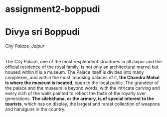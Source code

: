 # assignment2-boppudi
# Divya sri Boppudi
###### City Palace, Jaipur

The City Palace, one of the most resplendent structures in all Jaipur and the official residence of the royal family, is not only an architectural marvel but housed within it is a museum. The Palace itself is divided into many complexes, and within the most imposing palaces of it, **the Chandra Mahal is where the museum is located**, open to the local public. The grandeur of the palace and the museum is beyond words, with the intricate carving and every inch of the walls painted to reflect the taste of the royalty over generations. **The silehkhana, or the armory, is of special interest to the tourists**, which has on display, the largest and rarest collection of weapons and handguns in the country.